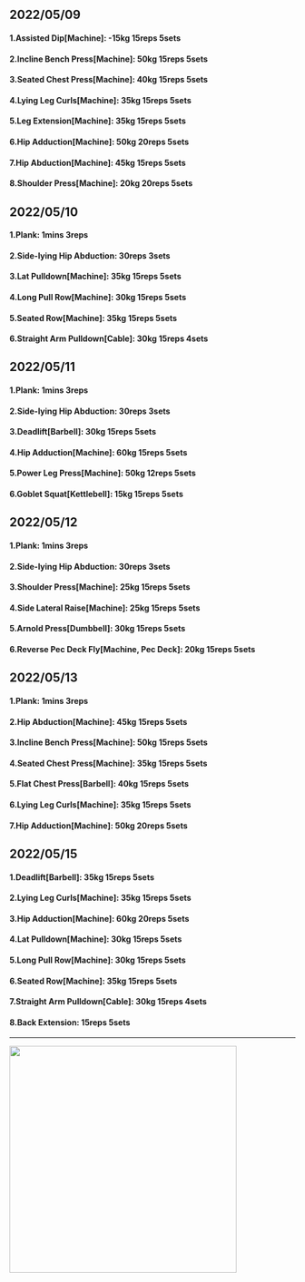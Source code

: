 ## 2022/05/09
#### 1.Assisted Dip\[Machine\]: -15kg 15reps 5sets
#### 2.Incline Bench Press\[Machine\]: 50kg 15reps 5sets
#### 3.Seated Chest Press\[Machine\]: 40kg 15reps 5sets
#### 4.Lying Leg Curls\[Machine\]: 35kg 15reps 5sets
#### 5.Leg Extension\[Machine]: 35kg 15reps 5sets
#### 6.Hip Adduction\[Machine\]: 50kg 20reps 5sets
#### 7.Hip Abduction\[Machine\]: 45kg 15reps 5sets
#### 8.Shoulder Press\[Machine\]: 20kg 20reps 5sets

## 2022/05/10
#### 1.Plank: 1mins 3reps
#### 2.Side-lying Hip Abduction: 30reps 3sets
#### 3.Lat Pulldown\[Machine\]: 35kg 15reps 5sets
#### 4.Long Pull Row\[Machine]: 30kg 15reps 5sets
#### 5.Seated Row\[Machine\]: 35kg 15reps 5sets
#### 6.Straight Arm Pulldown\[Cable\]: 30kg 15reps 4sets

## 2022/05/11
#### 1.Plank: 1mins 3reps
#### 2.Side-lying Hip Abduction: 30reps 3sets
#### 3.Deadlift\[Barbell\]: 30kg 15reps 5sets
#### 4.Hip Adduction\[Machine\]: 60kg 15reps 5sets
#### 5.Power Leg Press\[Machine\]: 50kg 12reps 5sets
#### 6.Goblet Squat\[Kettlebell\]: 15kg 15reps 5sets

## 2022/05/12
#### 1.Plank: 1mins 3reps
#### 2.Side-lying Hip Abduction: 30reps 3sets
#### 3.Shoulder Press\[Machine\]: 25kg 15reps 5sets
#### 4.Side Lateral Raise\[Machine\]: 25kg 15reps 5sets
#### 5.Arnold Press\[Dumbbell\]: 30kg 15reps 5sets
#### 6.Reverse Pec Deck Fly\[Machine, Pec Deck\]: 20kg 15reps 5sets

## 2022/05/13
#### 1.Plank: 1mins 3reps
#### 2.Hip Abduction\[Machine\]: 45kg 15reps 5sets
#### 3.Incline Bench Press\[Machine\]: 50kg 15reps 5sets
#### 4.Seated Chest Press\[Machine\]: 35kg 15reps 5sets
#### 5.Flat Chest Press\[Barbell\]: 40kg 15reps 5sets
#### 6.Lying Leg Curls\[Machine\]: 35kg 15reps 5sets
#### 7.Hip Adduction\[Machine\]: 50kg 20reps 5sets

## 2022/05/15
#### 1.Deadlift\[Barbell\]: 35kg 15reps 5sets
#### 2.Lying Leg Curls\[Machine\]: 35kg 15reps 5sets
#### 3.Hip Adduction\[Machine\]: 60kg 20reps 5sets
#### 4.Lat Pulldown\[Machine\]: 30kg 15reps 5sets
#### 5.Long Pull Row\[Machine]: 30kg 15reps 5sets
#### 6.Seated Row\[Machine\]: 35kg 15reps 5sets
#### 7.Straight Arm Pulldown\[Cable\]: 30kg 15reps 4sets
#### 8.Back Extension: 15reps 5sets

---

<img src='./_resources/__037.png' width='400px' />
